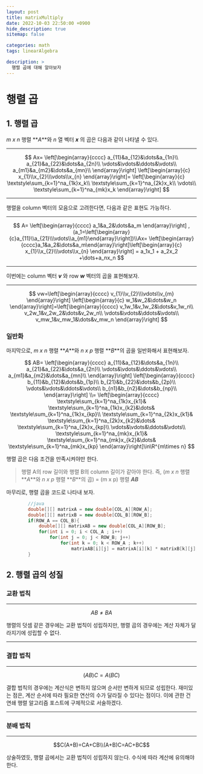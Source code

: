 ```yaml
---
layout: post
title: matrixMultiply
date: 2022-10-03 22:50:00 +0900
hide_description: true
sitemap: false

categories: math
tags: linearAlgebra

description: >
  행렬 곱에 대해 알아보자
---
```

# 행렬 곱


## 1. 행렬 곱

_m x n_ 행렬 **_A_**와 _n_ 열 벡터 **_x_** 의 곱은 다음과 같이 나타낼 수 있다.

---
$$
Ax=
\left[\begin{array}{cccc}
a_{11}&a_{12}&\dots&a_{1n}\\
a_{21}&a_{22}&\dots&a_{2n}\\
\vdots&\vdots&\ddots&\vdots\\
a_{m1}&a_{m2}&\dots&a_{mn}\\
\end{array}\right]
\left[\begin{array}{c}
x_{1}\\x_{2}\\\vdots\\x_{n}
\end{array}\right]=
\left[\begin{array}{c}
\textstyle\sum_{k=1}^na_{1k}x_k\\
\textstyle\sum_{k=1}^na_{2k}x_k\\
\vdots\\
\textstyle\sum_{k=1}^na_{mk}x_k
\end{array}\right]
$$

---

행렬을 column 벡터의 모음으로 고려한다면, 다음과 같은 표현도 가능하다.

---

$$
A=
\left[\begin{array}{cccc}
a_1&a_2&\dots&a_m
\end{array}\right]
,(a_1=\left[\begin{array}{c}a_{11}\\a_{21}\\\vdots\\a_{m1}\end{array}\right])\\Ax=
\left[\begin{array}{cccc}a_1&a_2&\dots&a_m\end{array}\right]\left[\begin{array}{c}
x_{1}\\x_{2}\\\vdots\\x_{n}
\end{array}\right] = a_1x_1 + a_2x_2 +\dots+a_nx_n 
$$

---

이번에는 column 벡터 _**v**_ 와 row _**w**_ 벡터의 곱을 표현해보자.

---

$$
vw=\left[\begin{array}{cccc}
v_{1}\\v_{2}\\\vdots\\v_{m}
\end{array}\right]
\left[\begin{array}{c}
w_1&w_2&\dots&w_n
\end{array}\right]=\left[\begin{array}{cccc}
v_1w_1&v_1w_2&\dots&v_1w_n\\
v_2w_1&v_2w_2&\dots&v_2w_n\\
\vdots&\vdots&\ddots&\vdots\\
v_mw_1&v_mw_1&\dots&v_mw_n
\end{array}\right]
$$

### 일반화
마지막으로, _m x n_ 행렬 **_A_**와 _n x p_ 행렬 **_B_**의 곱을 일반화해서 표현해보자.

$$
AB=
\left[\begin{array}{cccc}
a_{11}&a_{12}&\dots&a_{1n}\\
a_{21}&a_{22}&\dots&a_{2n}\\
\vdots&\vdots&\ddots&\vdots\\
a_{m1}&a_{m2}&\dots&a_{mn}\\
\end{array}\right]
\left[\begin{array}{cccc}
b_{11}&b_{12}&\dots&b_{1p}\\
b_{21}&b_{22}&\dots&b_{2p}\\
\vdots&\vdots&\ddots&\vdots\\
b_{n1}&b_{n2}&\dots&b_{np}\\
\end{array}\right]
\\=
\left[\begin{array}{cccc}
\textstyle\sum_{k=1}^na_{1k}x_{k1}&
\textstyle\sum_{k=1}^na_{1k}x_{k2}&\dots&
\textstyle\sum_{k=1}^na_{1k}x_{kp}\\
\textstyle\sum_{k=1}^na_{2k}x_{k1}&
\textstyle\sum_{k=1}^na_{2k}x_{k2}&\dots&
\textstyle\sum_{k=1}^na_{2k}x_{kp}\\
\vdots&\vdots&\ddots&\vdots\\
\textstyle\sum_{k=1}^na_{mk}x_{k1}&
\textstyle\sum_{k=1}^na_{mk}x_{k2}&\dots&
\textstyle\sum_{k=1}^na_{mk}x_{kp}
\end{array}\right]\in\R^{m\times n}
$$

행렬 곱은 다음 조건을 만족시켜야만 한다.
> 행렬 A의 row 길이와 행렬 B의 column 길이가 같아야 한다.
> 즉, (_m x n_ 행렬 **_A_**와 _n x p_ 행렬 **_B_**의 곱) = (m x p) 행렬 _**AB**_

마무리로, 행렬 곱을 코드로 나타내 보자.

```java
        //java
        double[][] matrixA = new double[COL_A][ROW_A];
        double[][] matrixB = new double[COL_B][ROW_B];
        if(ROW_A == COL_B){
            double[][] matrixAB = new double[COL_A][ROW_B];
            for(int i = 0; i < COL_A ; i++)
                for(int j = 0; j < ROW_B; j++)
                    for(int k = 0; k < ROW_A ; k++)
                        matrixAB[i][j] = matrixA[i][k] * matrixB[k][j];
        }
```

## 2. 행렬 곱의 성질
### 교환 법칙

---

$$AB\not=BA$$

행렬의 덧셈 같은 경우에는 교환 법칙이 성립하지만, 행렬 곱의 경우에는 계산 자체가 달라지기에 성립할 수 없다.

---

### 결합 법칙

---
$$(AB)C=A(BC)$$

결합 법칙의 경우에는 계산식은 변하지 않으며 순서만 변하게 되므로 성립한다. 
재미있는 점은, 계산 순서에 따라 필요한 연산의 수가 달라질 수 있다는 점이다.
이에 관한 건 연쇄 행렬 알고리즘 포스트에 구체적으로 서술하겠다.

---

### 분배 법칙

---

$$C(A+B)=CA+CB\\(A+B)C=AC+BC$$


상술하였듯, 행렬 곱에서는 교환 법칙이 성립하지 않는다. 
수식에 따라 계산에 유의해야 한다.